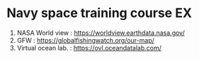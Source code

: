 # Navy space training course EX 
1. NASA World view  :   https://worldview.earthdata.nasa.gov/
2. GFW : https://globalfishingwatch.org/our-map/
3. Virtual ocean lab. : https://ovl.oceandatalab.com/
   
